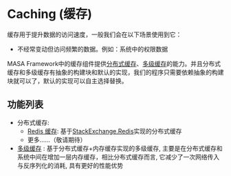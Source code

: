 # Caching (缓存)

缓存用于提升数据的访问速度，一般我们会在以下场景使用到它：
   * 不经常变动但访问频繁的数据。例如：系统中的权限数据

MASA Framework中的缓存组件提供[分布式缓存](/framework/building-blocks/caching/stackexchange-redis)、[多级缓存](/framework/building-blocks/caching/multilevel-cache)的能力。并且分布式缓存和多级缓存有抽象的构建块和默认的实现，我们的程序只需要依赖抽象的构建块就可以了，默认的实现可以自主选择替换。

## 功能列表

* 分布式缓存:
    * [Redis 缓存](/framework/building-blocks/cache/stackexchange-redis): 基于[StackExchange.Redis](https://github.com/StackExchange/StackExchange.Redis)实现的分布式缓存
    * 更多……（敬请期待）
* [多级缓存](/framework/building-blocks/cache/multilevel-cache) : 基于分布式缓存+内存缓存实现的多级缓存, 主要是在分布式缓存和系统中间在增加一层内存缓存，相比分布式缓存而言, 它减少了一次网络传入与反序列化的消耗, 具有更好的性能优势

